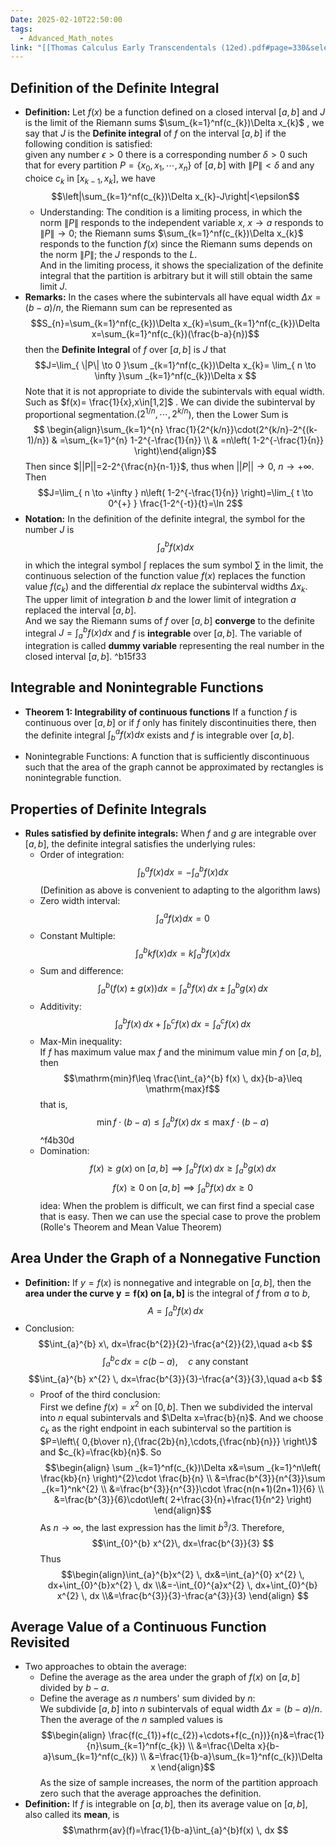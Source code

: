 ```yaml
---
Date: 2025-02-10T22:50:00
tags:
  - Advanced_Math_notes
link: "[[Thomas Calculus Early Transcendentals (12ed).pdf#page=330&selection=1286,1,1287,21|The link of the chapter 5.3, Advanced Math]]"
---
```

## **Definition of the Definite Integral** 

- **Definition:**
	Let $f(x)$ be a function defined on a closed interval $[a,b]$ and $J$ is the limit of the Riemann sums $\sum_{k=1}^nf(c_{k})\Delta x_{k}$ , we say that $J$ is the **Definite integral** of $f$ on the interval $[a,b]$ if the following condition is satisfied:<br> given any number $\epsilon>0$ there is a corresponding number $\delta>0$ such that for every partition $P=\{x_{0},x_{1},\cdots,x_{n}\}$ of $[a,b]$ with $\|P\|<\delta$ and any choice $c_{k}$ in $[x_{k-1},x_{k}]$, we have$$\left|\sum_{k=1}^nf(c_{k})\Delta x_{k}-J\right|<\epsilon$$
	- Understanding:
		The condition is a limiting process, in which the norm $\|P\|$ responds to the independent variable $x$,  $x\to a$ responds to $\|P\|\to{0}$; the Riemann sums $\sum_{k=1}^nf(c_{k})\Delta x_{k}$ responds to the function $f(x)$ since the Riemann sums depends on the norm $\|P\|$; the $J$ responds to the $L$.<br> And in the limiting process, it shows the specialization of the definite integral that the partition is arbitrary but it will still obtain the same limit $J$.
- **Remarks:** 
	In the cases where the subintervals all have equal width $\Delta x=(b-a)/n$, the Riemann sum can be represented as $$S_{n}=\sum_{k=1}^nf(c_{k})\Delta x_{k}=\sum_{k=1}^nf(c_{k})\Delta x=\sum_{k=1}^nf(c_{k})(\frac{b-a}{n})$$ then the **Definite Integral** of $f$ over $[a,b]$ is $J$ that $$J=\lim_{ \|P\| \to 0 }\sum _{k=1}^nf(c_{k})\Delta x_{k}=  \lim_{ n \to \infty }\sum _{k=1}^nf(c_{k})\Delta x $$Note that it is not appropriate to divide the subintervals with equal width. Such as $f(x)= \frac{1}{x},x\in[1,2]$ . We can divide the subinterval by proportional segmentation.($2^{1/n},\cdots,2^{k/n}$), then the Lower Sum is $$
	\begin{align}\sum_{k=1}^{n} \frac{1}{2^{k/n}}\cdot(2^{k/n}-2^{(k-1)/n})  & =\sum_{k=1}^{n} 1-2^{-\frac{1}{n}} \\ & =n\left( 1-2^{-\frac{1}{n}} \right)\end{align}$$Then since $||P||=2-2^{\frac{n}{n-1}}$, thus when $||P||\to0$, $n\to +\infty$. Then $$J=\lim_{ n \to +\infty } n\left( 1-2^{-\frac{1}{n}} \right)=\lim_{ t \to 0^{+} } \frac{1-2^{-t}}{t}=\ln 2$$
- **Notation:** 
	In the definition of the definite integral, the symbol for the number $J$ is $$\int_{a}^bf(x)dx$$ in which the integral symbol $\int$ replaces the sum symbol $\sum$ in the limit, the continuous selection of the function value $f(x)$ replaces the function value $f(c_{k})$ and the differential $dx$ replace the subinterval widths $\Delta x_{k}$. The upper limit of integration $b$ and the lower limit of integration $a$ replaced the interval $[a,b]$.<br> And we say the Riemann sums of $f$ over $[a,b]$ **converge** to the definite integral $J=\int_{a}^bf(x)dx$ and $f$ is **integrable** over $[a,b]$. The variable of integration is called **dummy variable** representing the real number in the closed interval $[a,b]$. ^b15f33

## **Integrable and Nonintegrable Functions** 

- **Theorem 1: Integrability of continuous functions**
	If a function $f$ is continuous over $[a,b]$ or if $f$ only has finitely discontinuities there, then the definite integral $\int_{b}^af(x)dx$ exists and $f$ is integrable over $[a,b]$.

- Nonintegrable Functions:
	A function that is sufficiently discontinuous such that the area of the graph cannot be approximated by rectangles is nonintegrable function.

## **Properties of Definite Integrals**

- **Rules satisfied by definite integrals:** 
	When $f$ and $g$ are integrable over $[a,b]$, the definite integral satisfies the underlying rules:
	- Order of integration: $$\int_{b}^{a}f(x)dx=-\int_{a}^{b}f(x)dx$$(Definition as above is convenient to adapting to the algorithm laws)
	- Zero width interval:$$\int_{a}^af(x)dx=0$$
	- Constant Multiple:$$\int_{a}^b  kf(x)dx=k\int_{a}^bf(x)dx$$
	- Sum and difference:$$\int_{a}^{b}  (f(x)\pm g(x)) dx=\int_{a}^{b}f(x)  \, dx \pm \int_{a}^{b} g(x) \, dx  $$
	- Additivity: $$\int_{a}^{b} f(x) \, dx +\int_{b}^{c}  f(x)\, dx=\int_{a}^{c}f(x)  \, dx  $$
	- Max-Min inequality:<br> If $f$ has maximum value max $f$ and the minimum value min $f$ on $[a,b]$, then$$\mathrm{min}f\leq \frac{\int_{a}^{b} f(x) \, dx}{b-a}\leq \mathrm{max}f$$that is,
	 $$\mathrm{min}\,f\cdot(b-a)\leqslant\int_{a}^{b} f(x) \, dx\leqslant \mathrm{max}\,f\cdot(b-a)$$ ^f4b30d
	- Domination:$$f(x)\geq g(x)\;\mathrm{on}\;[a,b]\implies \int_{a}^{b}f(x)  \, dx\geq \int_{a}^{b} g(x) \, dx  $$
	 $$f(x)\geq 0\;\mathrm{on}\;[a,b]\implies \int_{a}^{b}f(x)  \, dx\geq 0 $$
	 idea: When the problem is difficult, we can first find a special case that is easy. Then we can use the special case to prove the problem (Rolle's Theorem and Mean Value Theorem)
 
## **Area Under the Graph of a Nonnegative Function**

- **Definition:** 
	If $y=f(x)$ is nonnegative and integrable on $[a,b]$, then the **area under the curve $\mathbf{y=f(x)}$ on $\mathbf{[a,b]}$** is the integral of $f$ from $a$ to $b$,$$A=\int_{a}^{b}f(x)  \, dx $$
- Conclusion:$$\int_{a}^{b}  x\, dx=\frac{b^{2}}{2}-\frac{a^{2}}{2},\quad a<b $$ $$\int_{a}^{b}  c\, dx=c(b-a),\quad c \;\mathrm{any\;constant} $$ $$\int_{a}^{b} x^{2} \, dx=\frac{b^{3}}{3}-\frac{a^{3}}{3},\quad a<b $$
	- Proof of the third conclusion:<br> First we define $f(x)=x^{2}$ on $[0,b]$. Then we subdivided the interval into $n$ equal subintervals and $\Delta x=\frac{b}{n}$. And we choose $c_{k}$ as the right endpoint in each subinterval so the partition is $P=\left\{ 0,{b\over n},{\frac{2b}{n},\cdots,{\frac{nb}{n}}} \right\}$ and $c_{k}=\frac{kb}{n}$. So$$\begin{align}
\sum _{k=1}^nf(c_{k})\Delta x&=\sum _{k=1}^n\left( \frac{kb}{n} \right)^{2}\cdot \frac{b}{n} \\
&=\frac{b^{3}}{n^{3}}\sum _{k=1}^nk^{2} \\
&=\frac{b^{3}}{n^{3}}\cdot \frac{n(n+1)(2n+1)}{6} \\
&=\frac{b^{3}}{6}\cdot\left( 2+\frac{3}{n}+\frac{1}{n^2} \right)
\end{align}$$ As $n \to \infty$, the last expression has the limit $b^{3}/3$. Therefore,$$\int_{0}^{b}  x^{2}\, dx=\frac{b^{3}}{3} $$ Thus$$\begin{align}\int_{a}^{b}x^{2}  \, dx&=\int_{a}^{0} x^{2} \, dx+\int_{0}^{b}x^{2}  \, dx \\&=-\int_{0}^{a}x^{2}  \, dx+\int_{0}^{b} x^{2} \, dx \\&=\frac{b^{3}}{3}-\frac{a^{3}}{3}    \end{align} $$

## **Average Value of a Continuous Function Revisited**

- Two approaches to obtain the average:
	- Define the average as the area under the graph of $f(x)$ on $[a,b]$ divided by $b-a$.
	- Define the average as $n$ numbers' sum divided by $n$:<br> We subdivide $[a,b]$ into $n$ subintervals of equal width $\Delta x=(b-a)/n$. Then the average of the $n$ sampled values is $$\begin{align}
\frac{f(c_{1})+f(c_{2})+\cdots+f(c_{n})}{n}&=\frac{1}{n}\sum_{k=1}^nf(c_{k}) \\
&=\frac{\Delta x}{b-a}\sum_{k=1}^nf(c_{k}) \\
&=\frac{1}{b-a}\sum_{k=1}^nf(c_{k})\Delta x
\end{align}$$ As the size of sample increases, the norm of the partition approach zero such that the average approaches the definition.
- **Definition:**
	If $f$ is integrable on $[a,b]$, then its average value on $[a,b]$, also called its **mean**, is$$\mathrm{av}(f)=\frac{1}{b-a}\int_{a}^{b}f(x)  \, dx $$ 
